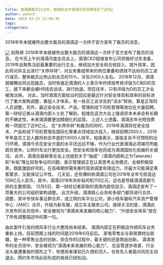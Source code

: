 ```yaml
---
title: 滴滴要裁员15过冬，程维称去年滴滴光短信费就花了近9亿
author: wetech
date: 2019-02-15 12:00:36
tags: 
categories: 
---
```

2018年年末就被传出要大裁员的滴滴这一次终于官方宣布了裁员的消息。
<!-- more -->
<img align="center" border="0" src="https://imgcdn.yicai.com/uppics/images/2019/02/935f5e78e7da82d13c7c20bf2e488399.jpg" />
赵陈婷
2018年年末就被传出要大裁员的滴滴这一次终于官方宣布了裁员的消息。
在今天上午的滴滴月度全员会上，滴滴CEO程维宣布公司将做好过冬准备，2019年会聚焦当前最重要的出行主业，继续加大安全和合规投入、提升效率，因此将对非主业进行“关停并转”，对业务重组带来的岗位重叠和绩效不达标的员工进行减员，整体裁员比例占到全员的15%，涉及2000人左右。
2018年12月，滴滴就被曝出将出现裁员，当时有接近滴滴的人士表示年终绩效考核评级为C和D的员工，接下来都会被HR找去谈话，进行劝退。而在往年，只有评级为D的员工才会被淘汰掉。
对此，当时滴滴方面给出的回应是最近针对安全体验和效率的目标进行了重大架构调整，重组人才体系，有一些员工会涉及到“活水”转岗，算是正常的人员调整。另外，最近安全技术、产品，管理和线下司机管理等岗位在大量招聘。
第一财经记者从滴滴内部人士处了解到，程维在这次大会上强调资本未来会有长期的不确定性，未来滴滴要更加精细化的运营。
上述人士透露，滴滴去年光短信费用一项就花了近9亿元。
在“关停并转”和裁员的同时，2019年滴滴将在安全技术、产品和线下司机管理及国际化等重点领域加大投入，继续招聘2500人，2019年年底员工总人数将和去年底的13000人持平。程维表示，面临复杂不可预知的出行环境，滴滴今天在安全方面的水平还远远不够，作为行业代表滴滴必须竭尽所能肩负使命，让网约车出行更加安全。而安全和效率也将成为滴滴国际化拓展的关键词。
此外，滴滴总裁柳青在会上也提到关于“抽成”（滴滴内部称之为Takerate）和“补贴”等比较有争议的问题，表示管理层正在认真思考业务模式，会做积极探索，既能激励好司机，在高峰期供需失衡时高效调度有限运力，尽最大可能满足乘客需求，又能保证公平性。
几天前，还有爆料称滴滴公司在2018年全年亏损高达109亿元人民币。其中，滴滴2018年共补贴司机113亿元，这也是导致滴滴高额亏损的主要原因。
12月5日，第一财经记者获取的滴滴内部信显示，滴滴还宣布了一项重大的公司组织架构调整。
此次升级，滴滴核心业务和多部门都将进行合并、调整，其中专快车事业群合并，成立网约车平台公司，原小桔车服和汽车资产管理中心（AMC）合并，升级为新车服，成立车主服务公司。值得关注的是，滴滴此次发布的全员信中，安全被视为“滴滴未来发展的核心能力”，“升级安全体系”放在了所有调整描述中的第一位。
 
 
由此案件引发的顺风车行业大整改尚未结束。
滴滴内部正在积极运作顺风车业务重新上线，目前预期上线的时间是2019年6月前后。
家电零售业与家居建材业联姻，是一种零售业态的创新，但合作的过程中，最关键的还是商品创新。
滴滴发布的全员信中，安全被视为“滴滴未来发展的核心能力”。
在监管逐步收紧、行业龙头屡遭重挫的情形之下，有搅局者谋划已久借机切入，也有先入者面对风险主动退出，网约车市场此前形成的格局已经松动。
